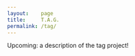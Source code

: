 ```yaml
---
layout:    page
title:     T.A.G. 
permalink: /tag/
---
```


Upcoming: a description of the tag project!
